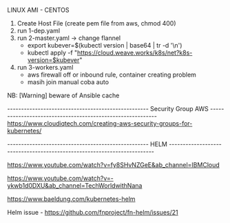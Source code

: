 LINUX AMI - CENTOS

1. Create Host File (create pem file from aws, chmod 400)
2. run 1-dep.yaml 
3. run 2-master.yaml -> change flannel
    - export kubever=$(kubectl version | base64 | tr -d '\n')
    - kubectl apply -f "https://cloud.weave.works/k8s/net?k8s-version=$kubever"
4. run 3-workers.yaml
    - aws firewall off or inbound rule, container creating problem
    - masih join manual coba auto

NB: [Warning] beware of Ansible cache

--------------------------------------------------- Security Group AWS -----------------------------------------------------------
https://www.cloudiqtech.com/creating-aws-security-groups-for-kubernetes/


---------------------------------------------------  HELM  ------------------------------------------------------------------------

https://www.youtube.com/watch?v=fy8SHvNZGeE&ab_channel=IBMCloud

https://www.youtube.com/watch?v=-ykwb1d0DXU&ab_channel=TechWorldwithNana

https://www.baeldung.com/kubernetes-helm

Helm issue - https://github.com/fnproject/fn-helm/issues/21

